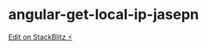 # angular-get-local-ip-jasepn

[Edit on StackBlitz ⚡️](https://stackblitz.com/edit/angular-get-local-ip-jasepn)